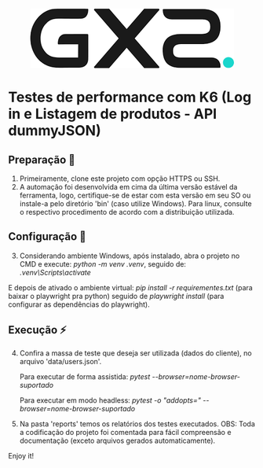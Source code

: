 <p align="center">
  <img src="./.github/logo.png" alt="poster">
</p>

# Testes de performance com K6 (Log in e Listagem de produtos - API dummyJSON)

## Preparação 📍
1. Primeiramente, clone este projeto com opção HTTPS ou SSH.
2. A automação foi desenvolvida em cima da última versão estável da ferramenta, logo, certifique-se de estar com esta versão em seu SO ou instale-a pelo diretório 'bin' (caso utilize Windows). Para linux, consulte o respectivo procedimento de acordo com a distribuição utilizada.

## Configuração 🏁
3. Considerando ambiente Windows, após instalado, abra o projeto no CMD e execute: _python -m venv .venv_, seguido de: _.venv\Scripts\activate_

 E depois de ativado o ambiente virtual: _pip install -r requirementes.txt_ (para baixar o playwright pra python) 
                                         seguido de _playwright install_ (para configurar as dependências do playwright).

## Execução ⚡
4. Confira a massa de teste que deseja ser utilizada (dados do cliente), no arquivo 'data/users.json'.

   Para executar de forma assistida: _pytest --browser=nome-browser-suportado_
   
   Para executar em modo headless: _pytest -o "addopts=" --browser=nome-browser-suportado_

5. Na pasta 'reports' temos os relatórios dos testes executados.
OBS: Toda a codificação do projeto foi comentada para fácil compreensão e documentação (exceto arquivos gerados automaticamente).


Enjoy it!